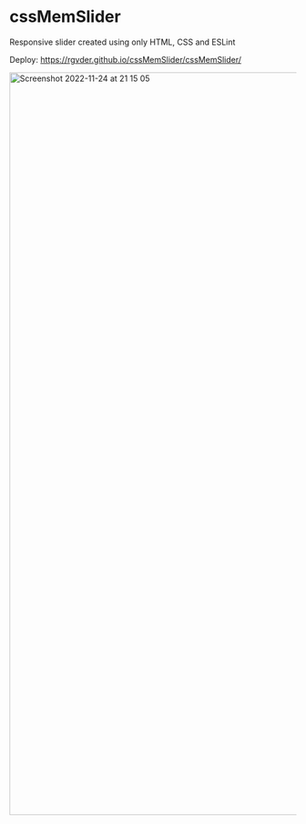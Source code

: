 # cssMemSlider
Responsive slider created using only HTML, CSS and ESLint

Deploy: https://rgvder.github.io/cssMemSlider/cssMemSlider/


<img width="1305" alt="Screenshot 2022-11-24 at 21 15 05" src="https://user-images.githubusercontent.com/64692263/203805599-2355f767-ec5f-4d08-b19e-a8441ca581e4.png">
